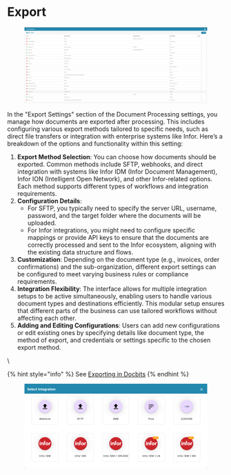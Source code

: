 # Export

<figure><img src="../../../.gitbook/assets/Bildschirmfoto 2024-05-08 um 11.51.28.png" alt=""><figcaption></figcaption></figure>

In the "Export Settings" section of the Document Processing settings, you manage how documents are exported after processing. This includes configuring various export methods tailored to specific needs, such as direct file transfers or integration with enterprise systems like Infor. Here’s a breakdown of the options and functionality within this setting:

1. **Export Method Selection**: You can choose how documents should be exported. Common methods include SFTP, webhooks, and direct integration with systems like Infor IDM (Infor Document Management), Infor ION (Intelligent Open Network), and other Infor-related options. Each method supports different types of workflows and integration requirements.
2. **Configuration Details**:
   * For SFTP, you typically need to specify the server URL, username, password, and the target folder where the documents will be uploaded.
   * For Infor integrations, you might need to configure specific mappings or provide API keys to ensure that the documents are correctly processed and sent to the Infor ecosystem, aligning with the existing data structure and flows.
3. **Customization**: Depending on the document type (e.g., invoices, order confirmations) and the sub-organization, different export settings can be configured to meet varying business rules or compliance requirements.
4. **Integration Flexibility**: The interface allows for multiple integration setups to be active simultaneously, enabling users to handle various document types and destinations efficiently. This modular setup ensures that different parts of the business can use tailored workflows without affecting each other.
5. **Adding and Editing Configurations**: Users can add new configurations or edit existing ones by specifying details like document type, the method of export, and credentials or settings specific to the chosen export method.

\


{% hint style="info" %}
See [Exporting in Docbits](../../setup/exporting-in-docbits/)
{% endhint %}

<figure><img src="../../../.gitbook/assets/Bildschirmfoto 2024-05-08 um 11.52.00.png" alt=""><figcaption></figcaption></figure>
